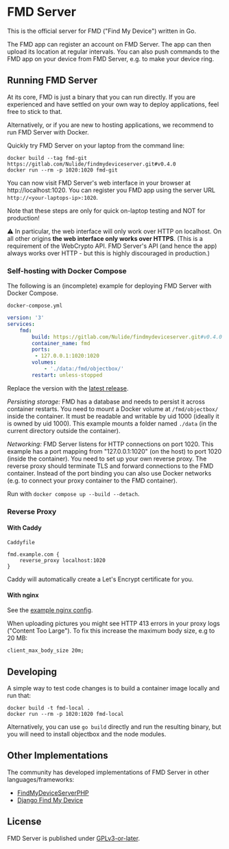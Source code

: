 # FMD Server

This is the official server for FMD ("Find My Device") written in Go.

The FMD app can register an account on FMD Server.
The app can then upload its location at regular intervals.
You can also push commands to the FMD app on your device from FMD Server,
e.g. to make your device ring.

## Running FMD Server

At its core, FMD is just a binary that you can run directly.
If you are experienced and have settled on your own way to deploy applications,
feel free to stick to that.

Alternatively, or if you are new to hosting applications,
we recommend to run FMD Server with Docker.

Quickly try FMD Server on your laptop from the command line:

```
docker build --tag fmd-git https://gitlab.com/Nulide/findmydeviceserver.git#v0.4.0
docker run --rm -p 1020:1020 fmd-git
```

You can now visit FMD Server's web interface in your browser at http://localhost:1020.
You can register you FMD app using the server URL `http://<your-laptops-ip>:1020`.

Note that these steps are only for quick on-laptop testing and NOT for production!

⚠️ In particular, the web interface will only work over HTTP on localhost.
On all other origins **the web interface only works over HTTPS**.
(This is a requirement of the WebCrypto API.
FMD Server's API (and hence the app) always works over HTTP - but this is highly discouraged in production.)

### Self-hosting with Docker Compose

The following is an (incomplete) example for deploying FMD Server with Docker Compose.

`docker-compose.yml`
```yml
version: '3'
services:
    fmd:
        build: https://gitlab.com/Nulide/findmydeviceserver.git#v0.4.0
        container_name: fmd
        ports:
         - 127.0.0.1:1020:1020
        volumes:
            - './data:/fmd/objectbox/'
        restart: unless-stopped
```

Replace the version with the [latest release](https://gitlab.com/Nulide/findmydeviceserver/-/releases).

*Persisting storage:*
FMD has a database and needs to persist it across container restarts.
You need to mount a Docker volume at `/fmd/objectbox/` inside the container.
It must be readable and writable by uid 1000 (ideally it is owned by uid 1000).
This example mounts a folder named `./data` (in the current directory outside the container).

*Networking:*
FMD Server listens for HTTP connections on port 1020.
This example has a port mapping from "127.0.0.1:1020" (on the host) to port 1020 (inside the container).
You need to set up your own reverse proxy.
The reverse proxy should terminate TLS and forward connections to the FMD container.
Instead of the port binding you can also use Docker networks (e.g. to connect your proxy container to the FMD container).

Run with `docker compose up --build --detach`.

### Reverse Proxy

#### With Caddy

`Caddyfile`
```
fmd.example.com {
	reverse_proxy localhost:1020
}
```
Caddy will automatically create a Let's Encrypt certificate for you.

#### With nginx

See the [example nginx config](nginx-example.conf).

When uploading pictures you might see HTTP 413 errors in your proxy logs ("Content Too Large").
To fix this increase the maximum body size, e.g to 20 MB:

```
client_max_body_size 20m;
```

## Developing

A simple way to test code changes is to build a container image locally and run that:

```
docker build -t fmd-local .
docker run --rm -p 1020:1020 fmd-local
```

Alternatively, you can use `go build` directly and run the resulting binary,
but you will need to install objectbox and the node modules.

## Other Implementations

The community has developed implementations of FMD Server in other languages/frameworks:

- [FindMyDeviceServerPHP](https://gitlab.com/Playit3110/FindMyDeviceServerPHP)
- [Django Find My Device](https://gitlab.com/jedie/django-find-my-device)

## License

FMD Server is published under [GPLv3-or-later](LICENSE).

